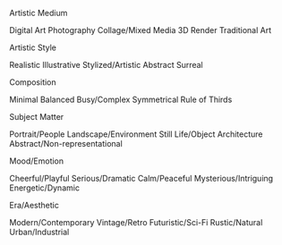 Artistic Medium

Digital Art
Photography
Collage/Mixed Media
3D Render
Traditional Art


Artistic Style

Realistic
Illustrative
Stylized/Artistic
Abstract
Surreal


Composition

Minimal
Balanced
Busy/Complex
Symmetrical
Rule of Thirds


Subject Matter

Portrait/People
Landscape/Environment
Still Life/Object
Architecture
Abstract/Non-representational

Mood/Emotion

Cheerful/Playful
Serious/Dramatic
Calm/Peaceful
Mysterious/Intriguing
Energetic/Dynamic

Era/Aesthetic

Modern/Contemporary
Vintage/Retro
Futuristic/Sci-Fi
Rustic/Natural
Urban/Industrial